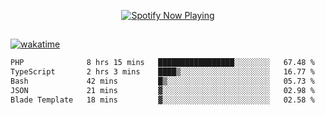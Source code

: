 

<p align="center">
  <a href="https://open.spotify.com/user/31ljmyymhthokwewwcd6dsdmvprm" target="_blank"><img src="https://novatorem-psi-rosy.vercel.app/api/spotify" alt="Spotify Now Playing"/></a>
</p>

##

[![wakatime](https://wakatime.com/badge/user/87646243-158a-4241-a3cb-668e1fa2dbb8.svg)](https://wakatime.com/@87646243-158a-4241-a3cb-668e1fa2dbb8)
<!--START_SECTION:waka-->

```txt
PHP              8 hrs 15 mins   █████████████████░░░░░░░░   67.48 %
TypeScript       2 hrs 3 mins    ████▒░░░░░░░░░░░░░░░░░░░░   16.77 %
Bash             42 mins         █▒░░░░░░░░░░░░░░░░░░░░░░░   05.73 %
JSON             21 mins         ▓░░░░░░░░░░░░░░░░░░░░░░░░   02.98 %
Blade Template   18 mins         ▓░░░░░░░░░░░░░░░░░░░░░░░░   02.58 %
```

<!--END_SECTION:waka-->
